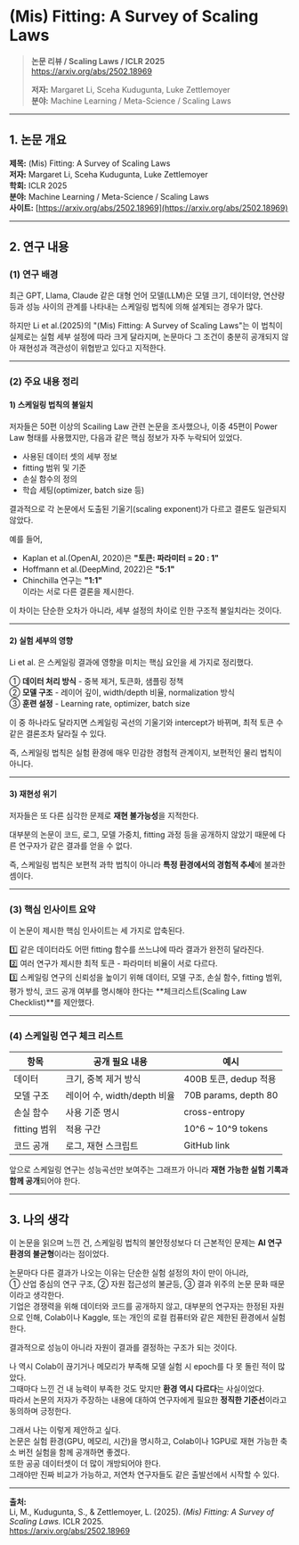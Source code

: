 # (Mis) Fitting: A Survey of Scaling Laws

> **논문 리뷰 / Scaling Laws / ICLR 2025**  
> https://arxiv.org/abs/2502.18969  
>  
> **저자:** Margaret Li, Sceha Kudugunta, Luke Zettlemoyer  
> **분야:** Machine Learning / Meta-Science / Scaling Laws  

---

## 1. 논문 개요

**제목:** (Mis) Fitting: A Survey of Scaling Laws  
**저자:** Margaret Li, Sceha Kudugunta, Luke Zettlemoyer  
**학회:** ICLR 2025  
**분야:** Machine Learning / Meta-Science / Scaling Laws  
**사이트:** [https://arxiv.org/abs/2502.18969](https://arxiv.org/abs/2502.18969)

---

## 2. 연구 내용

### (1) 연구 배경

최근 GPT, Llama, Claude 같은 대형 언어 모델(LLM)은 모델 크기, 데이터양, 연산량 등과 성능 사이의 관계를 나타내는 스케일링 법칙에 의해 설계되는 경우가 많다.  

하지만 Li et al.(2025)의 "(Mis) Fitting: A Survey of Scaling Laws"는 이 법칙이 실제로는 실험 세부 설정에 따라 크게 달라지며, 논문마다 그 조건이 충분히 공개되지 않아 재현성과 객관성이 위협받고 있다고 지적한다.

---

### (2) 주요 내용 정리

#### 1) 스케일링 법칙의 불일치

저자들은 50편 이상의 Scailing Law 관련 논문을 조사했으나, 이중 45편이 Power Law 형태를 사용했지만, 다음과 같은 핵심 정보가 자주 누락되어 있었다.

- 사용된 데이터 셋의 세부 정보  
- fitting 범위 및 기준  
- 손실 함수의 정의  
- 학습 세팅(optimizer, batch size 등)  

결과적으로 각 논문에서 도출된 기울기(scaling exponent)가 다르고 결론도 일관되지 않았다.

예를 들어,  
- Kaplan et al.(OpenAI, 2020)은 **"토큰: 파라미터 = 20 : 1"**  
- Hoffmann et al.(DeepMind, 2022)은 **"5:1"**  
- Chinchilla 연구는 **"1:1"**  
이라는 서로 다른 결론을 제시한다.

이 차이는 단순한 오차가 아니라, 세부 설정의 차이로 인한 구조적 불일치라는 것이다.

---

#### 2) 실험 세부의 영향

Li et al. 은 스케일링 결과에 영향을 미치는 핵심 요인을 세 가지로 정리했다.  

① **데이터 처리 방식** - 중복 제거, 토큰화, 샘플링 정책  
② **모델 구조** - 레이어 깊이, width/depth 비율, normalization 방식  
③ **훈련 설정** - Learning rate, optimizer, batch size  

이 중 하나라도 달라지면 스케일링 곡선의 기울기와 intercept가 바뀌며, 최적 토큰 수 같은 결론조차 달라질 수 있다.  

즉, 스케일링 법칙은 실험 환경에 매우 민감한 경험적 관계이지, 보편적인 물리 법칙이 아니다.

---

#### 3) 재현성 위기

저자들은 또 다른 심각한 문제로 **재현 불가능성**을 지적한다.  

대부분의 논문이 코드, 로그, 모델 가중치, fitting 과정 등을 공개하지 않았기 때문에 다른 연구자가 같은 결과를 얻을 수 없다.  

즉, 스케일링 법칙은 보편적 과학 법칙이 아니라 **특정 환경에서의 경험적 추세**에 불과한 셈이다.

---

### (3) 핵심 인사이트 요약

이 논문이 제시한 핵심 인사이트는 세 가지로 압축된다.

1️⃣ 같은 데이터라도 어떤 fitting 함수를 쓰느냐에 따라 결과가 완전히 달라진다.  
2️⃣ 여러 연구가 제시한 최적 토큰 - 파라미터 비율이 서로 다르다.  
3️⃣ 스케일링 연구의 신뢰성을 높이기 위해 데이터, 모델 구조, 손실 함수, fitting 범위, 평가 방식, 코드 공개 여부를 명시해야 한다는 **체크리스트(Scaling Law Checklist)**를 제안했다.

---

### (4) 스케일링 연구 체크 리스트

| 항목 | 공개 필요 내용 | 예시 |
|------|----------------|------|
| 데이터 | 크기, 중복 제거 방식 | 400B 토큰, dedup 적용 |
| 모델 구조 | 레이어 수, width/depth 비율 | 70B params, depth 80 |
| 손실 함수 | 사용 기준 명시 | cross-entropy |
| fitting 범위 | 적용 구간 | 10^6 ~ 10^9 tokens |
| 코드 공개 | 로그, 재현 스크립트 | GitHub link |

앞으로 스케일링 연구는 성능곡선만 보여주는 그래프가 아니라 **재현 가능한 실험 기록과 함께 공개**되어야 한다.

---

## 3. 나의 생각

이 논문을 읽으며 느낀 건, 스케일링 법칙의 불안정성보다 더 근본적인 문제는 **AI 연구 환경의 불균형**이라는 점이었다.

논문마다 다른 결과가 나오는 이유는 단순한 실험 설정의 차이 만이 아니라,  
① 산업 중심의 연구 구조, ② 자원 접근성의 불균등, ③ 결과 위주의 논문 문화 때문이라고 생각한다.  
기업은 경쟁력을 위해 데이터와 코드를 공개하지 않고, 대부분의 연구자는 한정된 자원으로 인해, Colab이나 Kaggle, 또는 개인의 로컬 컴퓨터와 같은 제한된 환경에서 실험한다.

결과적으로 성능이 아니라 자원이 결과를 결정하는 구조가 되는 것이다.

나 역시 Colab이 끊기거나 메모리가 부족해 모델 실험 시 epoch를 다 못 돌린 적이 많았다.  
그때마다 느낀 건 내 능력이 부족한 것도 맞지만 **환경 역시 다르다**는 사실이었다.  
따라서 논문의 저자가 주장하는 내용에 대하여 연구자에게 필요한 **정직한 기준선**이라고 동의하며 긍정한다.

그래서 나는 이렇게 제안하고 싶다.  
논문은 실험 환경(GPU, 메모리, 시간)을 명시하고, Colab이나 1GPU로 재현 가능한 축소 버전 실험을 함께 공개하면 좋겠다.  
또한 공공 데이터셋이 더 많이 개방되어야 한다.  
그래야만 진짜 비교가 가능하고, 저연차 연구자들도 같은 출발선에서 시작할 수 있다.

---

**출처:**  
Li, M., Kudugunta, S., & Zettlemoyer, L. (2025). *(Mis) Fitting: A Survey of Scaling Laws.* ICLR 2025.  
https://arxiv.org/abs/2502.18969
